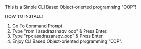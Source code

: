 This is a Simple CLI Based Object-oriented programming "OOP"!

HOW TO INSTALL!

1. Go To Command Prompt.
2. Type "npm i asadrazanaqv_oop" & Press Enter.
3. Type "npx asadrazanaqv_oop" & Press Enter.
4. Enjoy CLI Based Object-oriented programming "OOP".